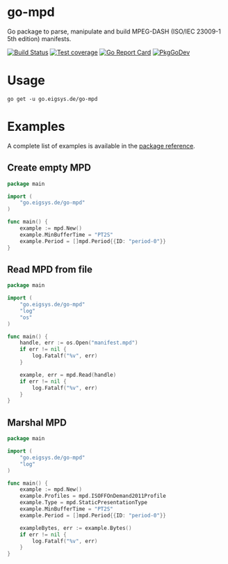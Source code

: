 # go-mpd

Go package to parse, manipulate and build MPEG-DASH (ISO/IEC 23009-1 5th edition) manifests.

[![Build Status](https://github.com/joeig/go-mpd/workflows/Tests/badge.svg)](https://github.com/joeig/go-mpd/actions)
[![Test coverage](https://img.shields.io/badge/coverage-92%25-success)](https://github.com/joeig/go-mpd/tree/master/.github/testcoverage.yml)
[![Go Report Card](https://goreportcard.com/badge/go.eigsys.de/go-mpd)](https://goreportcard.com/report/go.eigsys.de/go-mpd)
[![PkgGoDev](https://pkg.go.dev/badge/go.eigsys.de/go-mpd)](https://pkg.go.dev/go.eigsys.de/go-mpd)

# Usage

```shell
go get -u go.eigsys.de/go-mpd
```

# Examples

A complete list of examples is available in the [package reference](https://pkg.go.dev/go.eigsys.de/go-mpd).

## Create empty MPD

```go
package main

import (
	"go.eigsys.de/go-mpd"
)

func main() {
	example := mpd.New()
	example.MinBufferTime = "PT2S"
	example.Period = []mpd.Period{{ID: "period-0"}}
}

```

## Read MPD from file

```go
package main

import (
	"go.eigsys.de/go-mpd"
	"log"
	"os"
)

func main() {
	handle, err := os.Open("manifest.mpd")
	if err != nil {
		log.Fatalf("%v", err)
	}

	example, err = mpd.Read(handle)
	if err != nil {
		log.Fatalf("%v", err)
	}
}

```

## Marshal MPD

```go
package main

import (
	"go.eigsys.de/go-mpd"
	"log"
)

func main() {
	example := mpd.New()
	example.Profiles = mpd.ISOFFOnDemand2011Profile
	example.Type = mpd.StaticPresentationType
	example.MinBufferTime = "PT2S"
	example.Period = []mpd.Period{{ID: "period-0"}}

	exampleBytes, err := example.Bytes()
	if err != nil {
		log.Fatalf("%v", err)
	}
}

```